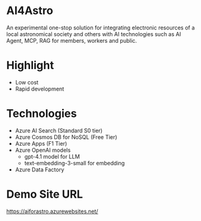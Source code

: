 # AI4Astro
An experimental one-stop solution for integrating electronic resources of a local astronomical society and others with AI technologies such as AI Agent, MCP, RAG for members, workers and public.

# Highlight
- Low cost
- Rapid development

# Technologies
- Azure AI Search (Standard S0 tier)
- Azure Cosmos DB for NoSQL (Free Tier)
- Azure Apps (F1 Tier)
- Azure OpenAI models
   - gpt-4.1 model for LLM
   - text-embedding-3-small for embedding
- Azure Data Factory

# Demo Site URL
https://aiforastro.azurewebsites.net/
